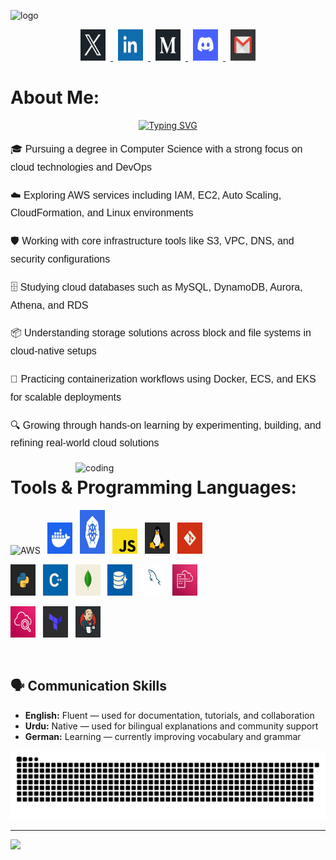 ![logo](https://media.licdn.com/dms/image/v2/C5616AQG376JraamXZQ/profile-displaybackgroundimage-shrink_200_800/profile-displaybackgroundimage-shrink_200_800/0/1625149958627?e=2147483647&v=beta&t=pooJGjQzYl1QMwNsevOWHoptI_kzYAe4Q4LGAAKvid0)
<p align="center">
  <a href="https://x.com/umairrrahmaddd" target="_blank">
  <img src="https://github.com/umairrahmadd/umairrahmadd/blob/main/X%20logo.png?raw=true" alt="X" height="50" width="40" style="margin: 0 8px;" />
</a>
<a href="https://www.linkedin.com/in/umair-ahmad-8b86b436a" target="_blank">
  <img src="https://github.com/umairrahmadd/umairrahmadd/blob/main/linkedin%20logo%20.png?raw=true" alt="LinkedIn" height="50" width="40" style="margin: 0 8px;" />
</a>
  <a href="https://medium.com/@umairiqrar20" target="_blank">
  <img src="https://github.com/umairrahmadd/umairrahmadd/blob/main/Medium%20.png?raw=true" alt="Medium" height="50" width="40" style="margin: 0 8px;" />
</a>
 <a href="https://discord.com/users/1328400471395794965" target="_blank">
  <img src="https://github.com/umairrahmadd/umairrahmadd/blob/main/discord.png?raw=true" alt="Discord" height="50" width="40" style="margin: 0 8px;" />
</a>
  <a href="mailto:umairaliahmad17@gmail.com">
  <img src="https://github.com/umairrahmadd/umairrahmadd/blob/main/Email.png?raw=true" alt="Gmail" height="50" width="40" style="margin: 0 8px;" />
</a>
</p>

 # About Me:
<div align="center">
  <a href="https://git.io/typing-svg">
    <img src="https://readme-typing-svg.herokuapp.com?font=Source+code+pro&pause=1000&color=9C99F7&width=435&lines=Hi!+I+am+Umair+Ahmad;A+Cloud+Enthusiast+%26+DevOps+Explorer;+Engineering+the+Cloud+with+AWS" alt="Typing SVG" />
  </a>
</div>
<div style="font-family: Arial, sans-serif; line-height: 1.8; font-size: 16px;">

  <p>🎓 Pursuing a degree in Computer Science with a strong focus on cloud technologies and DevOps</p>
  <p>☁️ Exploring AWS services including IAM, EC2, Auto Scaling, CloudFormation, and Linux environments</p>
  <p>🛡️ Working with core infrastructure tools like S3, VPC, DNS, and security configurations</p>
  <p>🗄️ Studying cloud databases such as MySQL, DynamoDB, Aurora, Athena, and RDS</p>
  <p>📦 Understanding storage solutions across block and file systems in cloud-native setups</p>
  <p>🐳 Practicing containerization workflows using Docker, ECS, and EKS for scalable deployments</p>
  <p>🔍 Growing through hands-on learning by experimenting, building, and refining real-world cloud solutions</p>
</div>


<img align="right" alt="coding" width="400" src="https://camo.githubusercontent.com/90022a125b3f48a86347377fd23a07de09f4af96ca6d032ab3dd00acbfebe0a9/68747470733a2f2f70726f6772616d696e672d676966732e76657263656c2e6170702f" />



# Tools & Programming Languages:
<div align="left">

  <!-- First Row -->
  <img src="https://github.com/umairrahmadd/umairrahmadd/raw/main/aws-logo-icon.avif" alt="AWS" height="50" width="40" />&nbsp;&nbsp;
  <img src="https://github.com/umairrahmadd/umairrahmadd/raw/main/docker.jpg" alt="Docker" height="50" width="40" />&nbsp;&nbsp;
  <img src="https://github.com/umairrahmadd/umairrahmadd/raw/main/kubernetes.webp" alt="Kubernetes" height="70" width="40" />&nbsp;&nbsp;
  <img src="https://github.com/umairrahmadd/umairrahmadd/raw/main/JavaScript.png" alt="JavaScript" height="40" width="40" />&nbsp;&nbsp;
  <img src="https://github.com/umairrahmadd/umairrahmadd/raw/main/Linux.png" alt="Linux" height="50" width="40" />&nbsp;&nbsp;
  <img src="https://github.com/umairrahmadd/umairrahmadd/raw/main/git%20.png" alt="Git" height="50" width="40" />
  <br>
  <!-- Second Row -->
  <img src="https://github.com/umairrahmadd/umairrahmadd/raw/main/python%20.png" alt="Python" height="50" width="40" />&nbsp;&nbsp;
  <img src="https://github.com/umairrahmadd/umairrahmadd/raw/main/C%2B%2B.png" alt="C++" height="50" width="40" />&nbsp;&nbsp;
  <img src="https://github.com/umairrahmadd/umairrahmadd/raw/main/mongodb%20l.png" alt="MongoDB" height="50" width="40" />&nbsp;&nbsp;
  <img src="https://github.com/umairrahmadd/umairrahmadd/raw/main/aurora%20.png" alt="Aurora" height="50" width="40" />&nbsp;&nbsp;
  <img src="https://github.com/umairrahmadd/umairrahmadd/raw/main/MySQL.png" alt="MySQL" height="50" width="40" />&nbsp;&nbsp;
  <img src="https://github.com/umairrahmadd/umairrahmadd/raw/main/cloudformation.png" alt="CloudFormation" height="50" width="40"/>&nbsp;&nbsp;
  <br>
  
  <img src="https://github.com/umairrahmadd/umairrahmadd/raw/main/cloudwatch%20log.png" alt="CloudWatch" height="50" width="40"/>&nbsp;&nbsp;
<img src="https://github.com/umairrahmadd/umairrahmadd/raw/main/terraform%20.png" alt="Terraform" height="50" width="40" />&nbsp;&nbsp;
<img src="https://github.com/umairrahmadd/umairrahmadd/raw/main/jenkins.png" alt="Jenkins" height="50" width="40" />

</div>


<br>

<h2><strong>🗣️ Communication Skills</strong></h2>

<ul>
  <li><strong> English:</strong> Fluent — used for documentation, tutorials, and collaboration</li>
  <li><strong> Urdu:</strong> Native — used for bilingual explanations and community support</li>
  <li><strong> German:</strong> Learning — currently improving vocabulary and grammar</li>
</ul>

![Snake gif](https://github.com/umairrahmadd/umairrahmadd/blob/output/github-snake-dark.svg)

---
[![](https://visitcount.itsvg.in/api?id=umairrahmadd&icon=7&color=4)](https://visitcount.itsvg.in)


